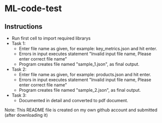 # ML-code-test

## Instructions
- Run first cell to import required librarys
- Task 1:
  - Enter file name as given, for example: key_metrics.json and hit enter.
  - Errors in input executes statement "Invalid input file name, Please enter correct file name"
  - Program creates file named "sample_1.json", as final output.
- Task 2:
  - Enter file name as given, for example: products.json and hit enter.
  - Errors in input executes statement "Invalid input file name, Please enter correct file name"
  - Program creates file named "sample_2.json", as final output.
- Task 3:
  - Documented in detail and converted to pdf document.


Note: This README file is created on my own github account and submitted (after downloading it)
